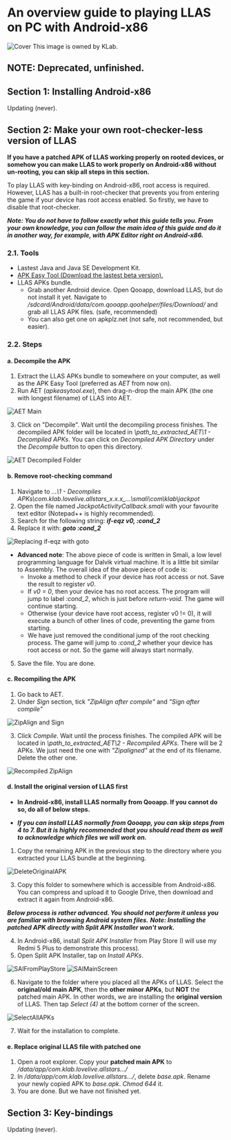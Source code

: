 # An overview guide to playing LLAS on PC with Android-x86

![Cover](/Images/cover.jpg)
This image is owned by KLab.

## NOTE: Deprecated, unfinished.

## Section 1: Installing Android-x86

Updating (never).

## Section 2: Make your own root-checker-less version of LLAS

**If you have a patched APK of LLAS working properly on rooted devices, or somehow you can make LLAS to work properly on Android-x86 without un-rooting, you can skip all steps in this section.**

To play LLAS with key-binding on Android-x86, root access is required. However, LLAS has a built-in root-checker that prevents you from entering the game if your device has root access enabled.
So firstly, we have to disable that root-checker.

***Note: You do not have to follow exactly what this guide tells you. From your own knowledge, you can follow the main idea of this guide and do it in another way, for example, with APK Editor right on Android-x86.***

### 2.1. Tools
* Lastest Java and Java SE Development Kit.
* [APK Easy Tool (Download the lastest beta version).](https://forum.xda-developers.com/android/software-hacking/tool-apk-easy-tool-v1-02-windows-gui-t3333960)
* LLAS APKs bundle.
	* Grab another Android device. Open Qooapp, download LLAS, but do not install it yet. Navigate to */sdcard/Android/data/com.qooapp.qoohelper/files/Download/* and grab all LLAS APK files. (safe, recommended)
	* You can also get one on apkplz.net (not safe, not recommended, but easier).

### 2.2. Steps
#### a. Decompile the APK
1. Extract the LLAS APKs bundle to somewhere on your computer, as well as the APK Easy Tool (preferred as *AET* from now on).
2. Run AET (*apkeasytool.exe*), then drag-n-drop the main APK (the one with longest filename) of LLAS into AET.

![AET Main](Images/1-AET-Main-Menu.png)

3. Click on "Decompile". Wait until the decompiling process finishes.
The decompiled APK folder will be located in *\path_to_extracted_AET\1 - Decompiled APKs*.
You can click on *Decompiled APK Directory* under the *Decompile* button to open this directory.

![AET Decompiled Folder](Images/2-Decompiled-Folder.png)

#### b. Remove root-checking command
1. Navigate to *...\1 - Decompiles APKs\com.klab.lovelive.allstars_x.x.x_...\smali\com\klab\jackpot*
2. Open the file named *JackpotActivityCallback.smali* with your favourite text editor (Notepad++ is highly recommended).
3. Search for the following string: ***if-eqz v0, :cond_2***
4. Replace it with: ***goto :cond_2***

![Replacing if-eqz with goto](Images/3-ChangeSmaliCommand.png)

* **Advanced note**: The above piece of code is written in Smali, a low level programming language for Dalvik virtual machine. It is a little bit similar to Assembly. The overall idea of the above piece of code is:
	* Invoke a method to check if your device has root access or not. Save the result to register *v0*.
	* If *v0 = 0*, then your device has no root access. The program will jump to label *:cond_2*, which is just before *return-void*. The game will continue starting.
	* Otherwise (your device have root access, register v0 != 0), it will execute a bunch of other lines of code, preventing the game from starting.
	* We have just removed the conditional jump of the root checking process. The game will jump to *:cond_2* whether your device has root access or not. So the game will always start normally.


5. Save the file. You are done.

#### c. Recompiling the APK
1. Go back to AET. 
2. Under *Sign* section, tick *"ZipAlign after compile"* and *"Sign after compile"*

![ZipAlign and Sign](Images/4-AET-Select-Sign-Zipalign.png)

3. Click *Compile*. Wait until the process finishes.
The compiled APK will be located in *\path_to_extracted_AET\2 - Recompiled APKs*.
There will be 2 APKs. We just need the one with *"Zipaligned"* at the end of its filename. Delete the other one.

![Recompiled ZipAlign](Images/5-RecompiledFolder.png)

#### d. Install the original version of LLAS first

* **In Android-x86, install LLAS normally from Qooapp. If you cannot do so, do all of below steps.**

* ***If you can install LLAS normally from Qooapp, you can skip steps from 4 to 7. But it is highly recommended that you should read them as well to acknowledge which files we will work on.***

1. Copy the remaining APK in the previous step to the directory where you extracted your LLAS bundle at the beginning.

![DeleteOriginalAPK](Images/6-DeleteOriginal.png)

3. Copy this folder to somewhere which is accessible from Android-x86. You can compress and upload it to Google Drive, then download and extract it again from Android-x86.

***Below process is rather advanced. You should not perform it unless you are familiar with browsing Android system files.***
***Note: Installing the patched APK directly with Split APK Installer won't work.***

4. In Android-x86, install *Split APK Installer* from Play Store (I will use my Redmi 5 Plus to demonstrate this process).
5. Open Split APK Installer, tap on *Install APKs*.

![SAIFromPlayStore](Images/7-SAIPlayStore.jpg)
![SAIMainScreen](Images/8-SaiMainMenu.jpg)

6. Navigate to the folder where you placed all the APKs of LLAS. Select the **original/old main APK**, then the **other minor APKs**, but **NOT** the patched main APK. In other words, we are installing the **original version** of LLAS. Then tap *Select (4)* at the bottom corner of the screen.

![SelectAllAPKs](Images/9-SelectAllAPKs.jpg)

7. Wait for the installation to complete.

#### e. Replace original LLAS file with patched one

1. Open a root explorer. Copy your **patched main APK** to */data/app/com.klab.lovelive.allstars.../*
2. In */data/app/com.klab.lovelive.allstars.../*, delete *base.apk*. Rename your newly copied APK to *base.apk*. *Chmod 644* it.
3. You are done. But we have not finished yet.

## Section 3: Key-bindings

Updating (never).
